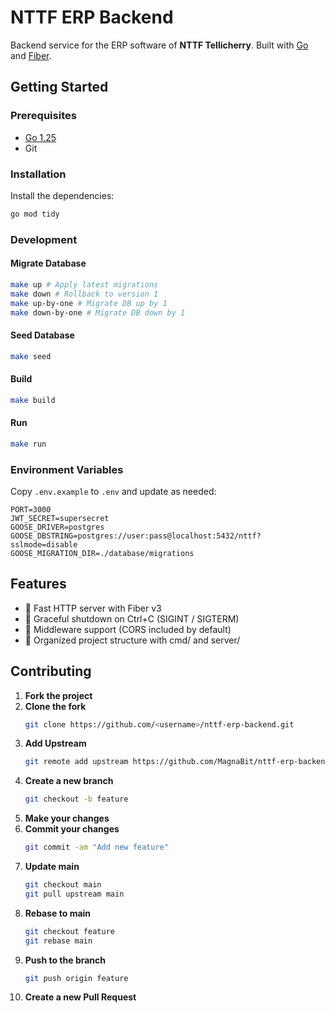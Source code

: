# NTTF ERP Backend

Backend service for the ERP software of **NTTF Tellicherry**.
Built with [Go](https://go.dev/) and [Fiber](https://gofiber.io/).

## Getting Started

### Prerequisites

- [Go 1.25](https://go.dev/dl/)
- Git

### Installation

Install the dependencies:

```bash
go mod tidy
```

### Development

#### Migrate Database

``` bash
make up # Apply latest migrations
make down # Rollback to version 1
make up-by-one # Migrate DB up by 1
make down-by-one # Migrate DB down by 1
```

#### Seed Database

``` bash
make seed
```

#### Build

```bash
make build
```

#### Run

``` bash
make run
```

### Environment Variables

Copy `.env.example` to `.env` and update as needed:

``` env
PORT=3000
JWT_SECRET=supersecret
GOOSE_DRIVER=postgres
GOOSE_DBSTRING=postgres://user:pass@localhost:5432/nttf?sslmode=disable
GOOSE_MIGRATION_DIR=./database/migrations
```

## Features

- 🚀 Fast HTTP server with Fiber v3
- 🛑 Graceful shutdown on Ctrl+C (SIGINT / SIGTERM)
- 🔌 Middleware support (CORS included by default)
- 📂 Organized project structure with cmd/ and server/

## Contributing

1. **Fork the project**
2. **Clone the fork**
   ```bash
   git clone https://github.com/<username>/nttf-erp-backend.git
   ```
3. **Add Upstream**
   ```bash
   git remote add upstream https://github.com/MagnaBit/nttf-erp-backend.git
   ```
4. **Create a new branch**
   ```bash
   git checkout -b feature
   ```
5. **Make your changes**
6. **Commit your changes**
   ```bash
   git commit -am "Add new feature"
   ```
7. **Update main**
   ```bash
   git checkout main
   git pull upstream main
   ```
8. **Rebase to main**
   ```bash
   git checkout feature
   git rebase main
   ```
9. **Push to the branch**
   ```bash
   git push origin feature
   ```
10. **Create a new Pull Request**
